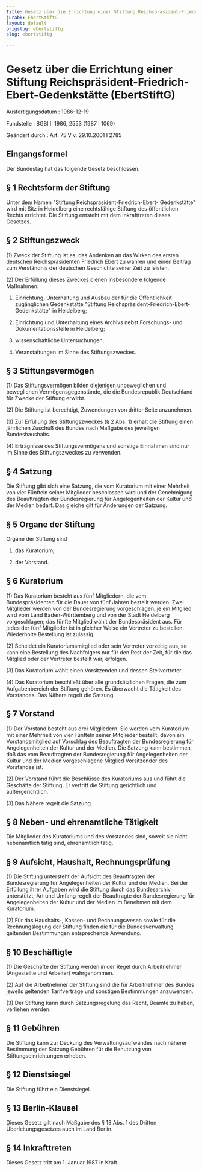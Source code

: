 ```yaml
---
Title: Gesetz über die Errichtung einer Stiftung Reichspräsident-Friedrich-Ebert-Gedenkstätte
jurabk: EbertStiftG
layout: default
origslug: ebertstiftg
slug: ebertstiftg

---
```


# Gesetz über die Errichtung einer Stiftung Reichspräsident-Friedrich-Ebert-Gedenkstätte (EbertStiftG)

Ausfertigungsdatum
:   1986-12-19

Fundstelle
:   BGBl I: 1986, 2553 (1987 I 1069)

Geändert durch
:   Art. 75 V v. 29.10.2001 I 2785


## Eingangsformel

Der Bundestag hat das folgende Gesetz beschlossen.


## § 1 Rechtsform der Stiftung

Unter dem Namen "Stiftung Reichspräsident-Friedrich-Ebert-
Gedenkstätte" wird mit Sitz in Heidelberg eine rechtsfähige Stiftung
des öffentlichen Rechts errichtet. Die Stiftung entsteht mit dem
Inkrafttreten dieses Gesetzes.


## § 2 Stiftungszweck

(1) Zweck der Stiftung ist es, das Andenken an das Wirken des ersten
deutschen Reichspräsidenten Friedrich Ebert zu wahren und einen
Beitrag zum Verständnis der deutschen Geschichte seiner Zeit zu
leisten.

(2) Der Erfüllung dieses Zweckes dienen insbesondere folgende
Maßnahmen:

1.  Einrichtung, Unterhaltung und Ausbau der für die Öffentlichkeit
    zugänglichen Gedenkstätte "Stiftung Reichspräsident-Friedrich-Ebert-
    Gedenkstätte" in Heidelberg;


2.  Einrichtung und Unterhaltung eines Archivs nebst Forschungs- und
    Dokumentationsstelle in Heidelberg;


3.  wissenschaftliche Untersuchungen;


4.  Veranstaltungen im Sinne des Stiftungszweckes.





## § 3 Stiftungsvermögen

(1) Das Stiftungsvermögen bilden diejenigen unbeweglichen und
beweglichen Vermögensgegenstände, die die Bundesrepublik Deutschland
für Zwecke der Stiftung erwirbt.

(2) Die Stiftung ist berechtigt, Zuwendungen von dritter Seite
anzunehmen.

(3) Zur Erfüllung des Stiftungszweckes (§ 2 Abs. 1) erhält die
Stiftung einen jährlichen Zuschuß des Bundes nach Maßgabe des
jeweiligen Bundeshaushalts.

(4) Erträgnisse des Stiftungsvermögens und sonstige Einnahmen sind nur
im Sinne des Stiftungszweckes zu verwenden.


## § 4 Satzung

Die Stiftung gibt sich eine Satzung, die vom Kuratorium mit einer
Mehrheit von vier Fünfteln seiner Mitglieder beschlossen wird und der
Genehmigung des Beauftragten der Bundesregierung für Angelegenheiten
der Kultur und der Medien bedarf. Das gleiche gilt für Änderungen der
Satzung.


## § 5 Organe der Stiftung

Organe der Stiftung sind

1.  das Kuratorium,


2.  der Vorstand.





## § 6 Kuratorium

(1) Das Kuratorium besteht aus fünf Mitgliedern, die vom
Bundespräsidenten für die Dauer von fünf Jahren bestellt werden. Zwei
Mitglieder werden von der Bundesregierung vorgeschlagen, je ein
Mitglied wird vom Land Baden-Württemberg und von der Stadt Heidelberg
vorgeschlagen; das fünfte Mitglied wählt der Bundespräsident aus. Für
jedes der fünf Mitglieder ist in gleicher Weise ein Vertreter zu
bestellen. Wiederholte Bestellung ist zulässig.

(2) Scheidet ein Kuratoriumsmitglied oder sein Vertreter vorzeitig
aus, so kann eine Bestellung des Nachfolgers nur für den Rest der
Zeit, für die das Mitglied oder der Vertreter bestellt war, erfolgen.

(3) Das Kuratorium wählt einen Vorsitzenden und dessen Stellvertreter.

(4) Das Kuratorium beschließt über alle grundsätzlichen Fragen, die
zum Aufgabenbereich der Stiftung gehören. Es überwacht die Tätigkeit
des Vorstandes. Das Nähere regelt die Satzung.


## § 7 Vorstand

(1) Der Vorstand besteht aus drei Mitgliedern. Sie werden vom
Kuratorium mit einer Mehrheit von vier Fünfteln seiner Mitglieder
bestellt, davon ein Vorstandsmitglied auf Vorschlag des Beauftragten
der Bundesregierung für Angelegenheiten der Kultur und der Medien. Die
Satzung kann bestimmen, daß das vom Beauftragten der Bundesregierung
für Angelegenheiten der Kultur und der Medien vorgeschlagene Mitglied
Vorsitzender des Vorstandes ist.

(2) Der Vorstand führt die Beschlüsse des Kuratoriums aus und führt
die Geschäfte der Stiftung. Er vertritt die Stiftung gerichtlich und
außergerichtlich.

(3) Das Nähere regelt die Satzung.


## § 8 Neben- und ehrenamtliche Tätigkeit

Die Mitglieder des Kuratoriums und des Vorstandes sind, soweit sie
nicht nebenamtlich tätig sind, ehrenamtlich tätig.


## § 9 Aufsicht, Haushalt, Rechnungsprüfung

(1) Die Stiftung untersteht der Aufsicht des Beauftragten der
Bundesregierung für Angelegenheiten der Kultur und der Medien. Bei der
Erfüllung ihrer Aufgaben wird die Stiftung durch das Bundesarchiv
unterstützt; Art und Umfang regelt der Beauftragte der Bundesregierung
für Angelegenheiten der Kultur und der Medien im Benehmen mit dem
Kuratorium.

(2) Für das Haushalts-, Kassen- und Rechnungswesen sowie für die
Rechnungslegung der Stiftung finden die für die Bundesverwaltung
geltenden Bestimmungen entsprechende Anwendung.


## § 10 Beschäftigte

(1) Die Geschäfte der Stiftung werden in der Regel durch Arbeitnehmer
(Angestellte und Arbeiter) wahrgenommen.

(2) Auf die Arbeitnehmer der Stiftung sind die für Arbeitnehmer des
Bundes jeweils geltenden Tarifverträge und sonstigen Bestimmungen
anzuwenden.

(3) Der Stiftung kann durch Satzungsregelung das Recht, Beamte zu
haben, verliehen werden.


## § 11 Gebühren

Die Stiftung kann zur Deckung des Verwaltungsaufwandes nach näherer
Bestimmung der Satzung Gebühren für die Benutzung von
Stiftungseinrichtungen erheben.


## § 12 Dienstsiegel

Die Stiftung führt ein Dienstsiegel.


## § 13 Berlin-Klausel

Dieses Gesetz gilt nach Maßgabe des § 13 Abs. 1 des Dritten
Überleitungsgesetzes auch im Land Berlin.


## § 14 Inkrafttreten

Dieses Gesetz tritt am 1. Januar 1987 in Kraft.

